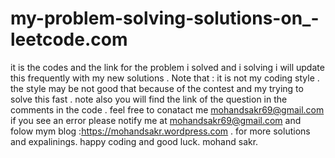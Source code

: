 # my-problem-solving-solutions-on_-leetcode.com
it is the codes and the link for the problem i solved and i solving i will update this frequently with my new solutions .
Note that :
it is not my coding style . the style may be not good that because of the contest and my trying to solve this fast . 
note also you will find the link of the question in the comments in the code .
feel free to conatact me mohandsakr69@gmail.com if you see an error please notify me at mohandsakr69@gmail.com 
and folow mym blog :https://mohandsakr.wordpress.com . for more solutions and expalinings.
happy coding and good luck. mohand sakr.

